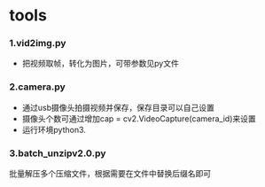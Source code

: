 # tools    
### 1.vid2img.py 
- 把视频取帧，转化为图片，可带参数见py文件           
### 2.camera.py 
- 通过usb摄像头拍摄视频并保存，保存目录可以自己设置
- 摄像头个数可通过增加cap = cv2.VideoCapture(camera_id)来设置
- 运行环境python3. 

### 3.batch_unzipv2.0.py
  批量解压多个压缩文件，根据需要在文件中替换后缀名即可
